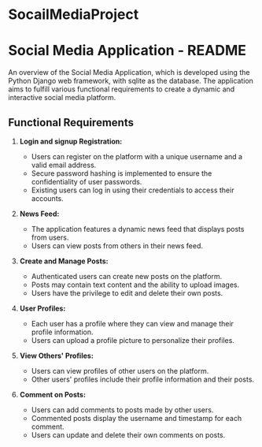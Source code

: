 # SocailMediaProject
# Social Media Application - README
An overview of the Social Media Application, which is developed using the Python Django web framework, with sqlite as the database. The application aims to fulfill various functional requirements to create a dynamic and interactive social media platform.

## Functional Requirements

1. **Login and signup Registration:**
   - Users can register on the platform with a unique username and a valid email address.
   - Secure password hashing is implemented to ensure the confidentiality of user passwords.
   - Existing users can log in using their credentials to access their accounts.

2. **News Feed:**
   - The application features a dynamic news feed that displays posts from users.
   - Users can view posts from others in their news feed.

3. **Create and Manage Posts:**
   - Authenticated users can create new posts on the platform.
   - Posts may contain text content and the ability to upload images.
   - Users have the privilege to edit and delete their own posts.

4. **User Profiles:**
   - Each user has a profile where they can view and manage their profile information.
   - Users can upload a profile picture to personalize their profiles.

5. **View Others' Profiles:**
   - Users can view profiles of other users on the platform.
   - Other users' profiles include their profile information and their posts.

6. **Comment on Posts:**
   - Users can add comments to posts made by other users.
   - Commented posts display the username and timestamp for each comment.
   - Users can update and delete their own comments on posts.



